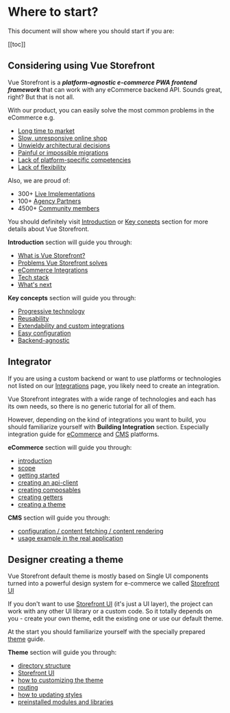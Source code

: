 # Where to start?

This document will show where you should start if you are:

[[toc]]

## Considering using Vue Storefront

Vue Storefront is a ***platform-agnostic e-commerce PWA frontend framework*** that can work with any eCommerce backend API. Sounds great, right? But that is not all.

With our product, you can easily solve the most common problems in the eCommerce e.g.
- [Long time to market](/#long-time-to-market)
- [Slow, unresponsive online shop](/#slow-unresponsive-online-shop)
- [Unwieldy architectural decisions](/#unwieldy-architectural-decisions)
- [Painful or impossible migrations](/#painful-or-impossible-migrations)
- [Lack of platform-specific competencies](/#lack-of-platform-specific-competencies)
- [Lack of flexibility](/#lack-of-flexibility)

Also, we are proud of:
- 300+ [Live Implementations](https://www.vuestorefront.io/live-projects)
- 100+ [Agency Partners](https://www.vuestorefront.io/partner-agencies)
- 4500+ [Community members](http://discord.vuestorefront.io/)

You should definitely visit [Introduction](/) or [Key conepts](/general/key-concepts.html) section for more details about Vue Storefront. 

**Introduction** section will guide you through:
- [What is Vue Storefront?](/#what-is-vue-storefront)
- [Problems Vue Storefront solves](/#problems-vue-storefront-solves)
- [eCommerce Integrations](/#ecommerce-integrations)
- [Tech stack](/#tech-stack)
- [What's next](/#what-s-next)

**Key concepts** section will guide you through:
- [Progressive technology](/general/key-concepts.html#progressive-technology)
- [Reusability](/general/key-concepts.html#reusability)
- [Extendability and custom integrations](/general/key-concepts.html#extendability-and-custom-integrations)
- [Easy configuration](/general/key-concepts.html#easy-configuration)
- [Backend-agnostic](/general/key-concepts.html#backend-agnostic)

[comment]: <> (## Developer creating a shop)

## Integrator

If you are using a custom backend or want to use platforms or technologies not listed on our [Integrations](../integrations/) page, you likely need to create an integration.

Vue Storefront integrates with a wide range of technologies and each has its own needs, so there is no generic tutorial for all of them.

However, depending on the kind of integrations you want to build, you should familiarize yourself with **Building Integration** section. Especially integration guide for [eCommerce](../integrate/integration-guide.html) and [CMS](../integrate/cms.html) platforms.

**eCommerce** section will guide you through: 
- [introduction](../integrate/integration-guide.html#introduction)
- [scope](../integrate/integration-guide.html#scope)
- [getting started](../integrate/integration-guide.html#getting-started)
- [creating an api-client](../integrate/integration-guide.html#creating-an-api-client)
- [creating composables](../integrate/integration-guide.html#creating-composables)
- [creating getters](../integrate/integration-guide.html#creating-getters)
- [creating a theme](../integrate/integration-guide.html#creating-a-theme)

**CMS** section will guide you through:
- [configuration / content fetching / content rendering](../integrate/cms.html#what-is-needed)
- [usage example in the real application](../integrate/cms.html#usage-example-in-the-real-application)

## Designer creating a theme

Vue Storefront default theme is mostly based on Single UI components turned into a powerful design system for e-commerce we called [Storefront UI](https://www.storefrontui.io/)

If you don't want to use [Storefront UI](https://www.storefrontui.io/) (it's just a UI layer), the project can work with any other UI library or a custom code. So it totally depends on you - create your own theme, edit the existing one or use our default theme.

At the start you should familiarize yourself with the specially prepared [theme](../guide/theme.html) guide.

**Theme** section will guide you through:
- [directory structure](../guide/theme.html#directory-structure)
- [Storefront UI](../guide/theme.html#directory-structure)
- [how to customizing the theme](../guide/theme.html#customizing-the-theme)
- [routing](../guide/theme.html#routing)
- [how to updating styles](../guide/theme.html#updating-styles)
- [preinstalled modules and libraries](../guide/theme.html#preinstalled-modules-and-libraries)
